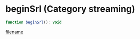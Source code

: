 # beginSrl (Category streaming)

```js
function beginSrl(): void
```

[filename](beginSrl_m.md ':include')